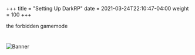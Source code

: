 +++
title = "Setting Up DarkRP"
date =  2021-03-24T22:10:47-04:00
weight = 100
+++

the forbidden gamemode

#
![Banner](/images/fishy.gif)
